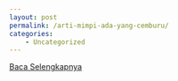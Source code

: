 ```yaml
---
layout: post
permalink: /arti-mimpi-ada-yang-cemburu/
categories:
    - Uncategorized
---
```


[Baca Selengkapnya](/01)